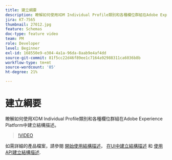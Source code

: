 ```yaml
---
title: 建立綱要
description: 瞭解如何使用XDM Individual Profile類別和各種欄位群組在Adobe Experience Platform中建立結構描述。
jira: KT-7565
thumbnail: 27012.jpg
feature: Schemas
doc-type: feature video
team: PM
role: Developer
level: Beginner
exl-id: 168550e9-e304-4a1a-96da-8aab9e4af4dd
source-git-commit: 81f5cc22d46f89ee1c7164a92988311ca6036b8b
workflow-type: tm+mt
source-wordcount: '85'
ht-degree: 21%

---
```


# 建立綱要

瞭解如何使用XDM Individual Profile類別和各種欄位群組在Adobe Experience Platform中建立結構描述。

>[!VIDEO](https://video.tv.adobe.com/v/27012?quality=12&learn=on)

如需詳細的產品檔案，請參閱 [開始使用結構描述](https://experienceleague.adobe.com/docs/journey-optimizer/using/data-management/get-started-schemas.html)， [在UI中建立結構描述](https://experienceleague.adobe.com/docs/experience-platform/xdm/tutorials/create-schema-ui.html?lang=zh-Hant) 和 [使用API建立結構描述](https://experienceleague.adobe.com/docs/experience-platform/xdm/tutorials/create-schema-api.html?lang=zh-Hant).
